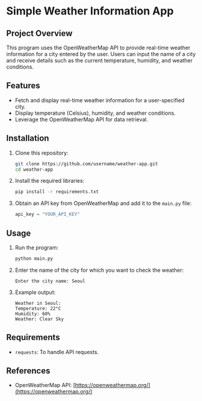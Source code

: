# Simple Weather Information App

## Project Overview
This program uses the OpenWeatherMap API to provide real-time weather information for a city entered by the user. Users can input the name of a city and receive details such as the current temperature, humidity, and weather conditions.

## Features
- Fetch and display real-time weather information for a user-specified city.
- Display temperature (Celsius), humidity, and weather conditions.
- Leverage the OpenWeatherMap API for data retrieval.

## Installation
1. Clone this repository:
   ```bash
   git clone https://github.com/username/weather-app.git
   cd weather-app
   ```

2. Install the required libraries:
   ```bash
   pip install -r requirements.txt
   ```

3. Obtain an API key from OpenWeatherMap and add it to the `main.py` file:
   ```python
   api_key = "YOUR_API_KEY"
   ```

## Usage
1. Run the program:
   ```bash
   python main.py
   ```

2. Enter the name of the city for which you want to check the weather:
   ```
   Enter the city name: Seoul
   ```

3. Example output:
   ```
   Weather in Seoul:
   Temperature: 22°C
   Humidity: 60%
   Weather: Clear Sky
   ```

## Requirements
- `requests`: To handle API requests.

## References
- OpenWeatherMap API: [https://openweathermap.org/](https://openweathermap.org/)
